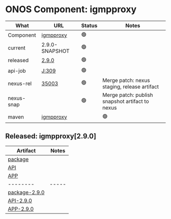ONOS Component: igmpproxy
=========================

| What | URL | Status | Notes |
| ---- | --- | ------ | ----- |
| Component  | [igmpproxy](https://gerrit.opencord.org/plugins/gitiles/igmpproxy) | :green_circle: | |
| current    | 2.9.0-SNAPSHOT | :green_circle: | |    
| released   | [2.9.0](https://mvnrepository.com/artifact/org.opencord/igmpproxy) | :green_circle: | |
| api-job    | [J:309](https://jenkins.opencord.org/job/onos-app-release/307/console) | :green_circle: | |
| nexus-rel  | [35003](https://gerrit.opencord.org/c/igmpproxy/+/35003) | :green_circle: | Merge patch: nexus staging, release artifact |
| nexus-snap | | :green_circle: | Merge patch: publish snapshot artifact to nexus |
| maven | [igmpproxy](https://mvnrepository.com/artifact/org.opencord/igmpproxy) | | :green_circle: | Release staged on nexus, publishing to mvc |

## Released: igmpproxy[2.9.0]

| Artifact | Notes |
| -------- | ----- |
| [package](https://mvnrepository.com/artifact/org.opencord/igmpproxy) | |
| [API](https://mvnrepository.com/artifact/org.opencord/igmpproxy-api) | |
| [APP](https://mvnrepository.com/artifact/org.opencord/igmpproxy-app) | |
| -------- | ----- |
| [package-2.9.0](https://mvnrepository.com/artifact/org.opencord/igmpproxy/2.9.0) | |
| [API-2.9.0](https://mvnrepository.com/artifact/org.opencord/igmpproxy-api/2.9.0) | |
| [APP-2.9.0](https://mvnrepository.com/artifact/org.opencord/igmpproxy-app/2.9.0) | |

